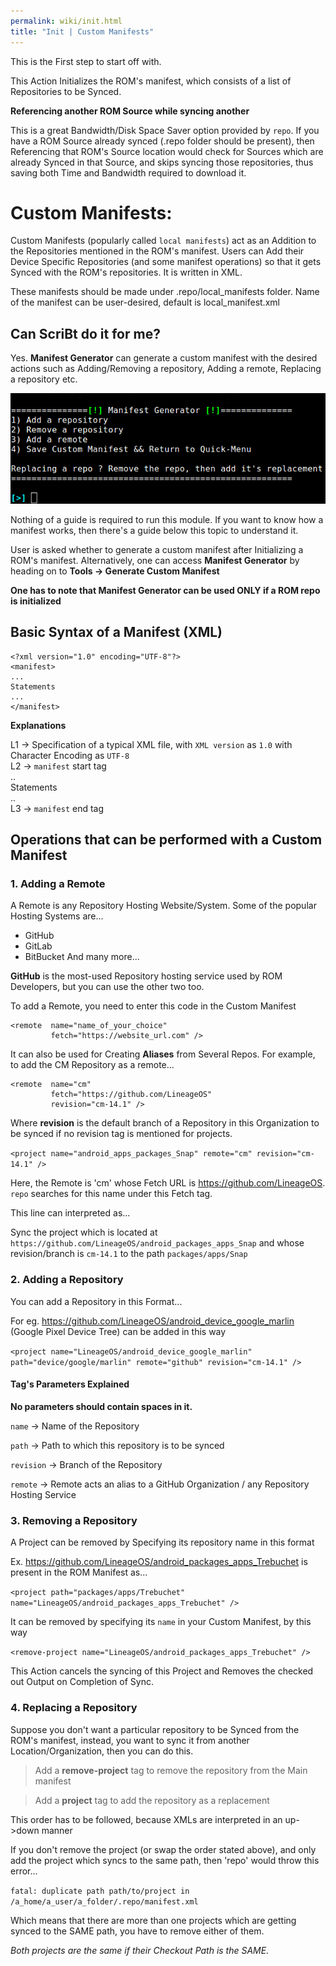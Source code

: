 ```yaml
---
permalink: wiki/init.html
title: "Init | Custom Manifests"
---
```


This is the First step to start off with.

This Action Initializes the ROM's manifest, which consists of a list of Repositories to be Synced.

**Referencing another ROM Source while syncing another**  

This is a great Bandwidth/Disk Space Saver option provided by `repo`. If you have a ROM Source already synced (.repo folder should be present), then Referencing that ROM's Source location would check for Sources which are already Synced in that Source, and skips syncing those repositories, thus saving both Time and Bandwidth required to download it.

# Custom Manifests:

Custom Manifests (popularly called `local manifests`) act as an Addition to the Repositories mentioned in the ROM's manifest. Users can Add their Device Specific Repositories (and some manifest operations) so that it gets Synced with the ROM's repositories. It is written in XML.

These manifests should be made under .repo/local_manifests folder. Name of the manifest can be user-desired, default is local_manifest.xml

## Can ScriBt do it for me?

Yes. **Manifest Generator** can generate a custom manifest with the desired actions such as Adding/Removing a repository, Adding a remote, Replacing a repository etc.

![manifest_gen](https://github.com/ScriBt/images/raw/master/manifest_gen.png)  

Nothing of a guide is required to run this module. If you want to know how a manifest works, then there's a guide below this topic to understand it.  

User is asked whether to generate a custom manifest after Initializing a ROM's manifest. Alternatively, one can access **Manifest Generator** by heading on to **Tools -> Generate Custom Manifest**  

**One has to note that Manifest Generator can be used ONLY if a ROM repo is initialized**  

##  Basic Syntax of a Manifest (XML)

```
<?xml version="1.0" encoding="UTF-8"?>
<manifest>
...  
Statements  
...
</manifest>
```

**Explanations**

L1 -> Specification of a typical XML file, with `XML version` as `1.0` with Character Encoding as `UTF-8`  
L2 -> `manifest` start tag  
..  
Statements  
..  
L3 -> `manifest` end tag  

## Operations that can be performed with a Custom Manifest

### 1. Adding a Remote

A Remote is any Repository Hosting Website/System. Some of the popular Hosting Systems are...

* GitHub
* GitLab
* BitBucket
And many more...

**GitHub** is the most-used Repository hosting service used by ROM Developers, but you can use the other two too.

To add a Remote, you need to enter this code in the Custom Manifest

```
<remote  name="name_of_your_choice"
         fetch="https://website_url.com" />
```

It can also be used for Creating **Aliases** from Several Repos. For example, to add the CM Repository as a remote...

```
<remote  name="cm"
         fetch="https://github.com/LineageOS"
         revision="cm-14.1" />
```

Where **revision** is the default branch of a Repository in this Organization to be synced if no revision tag is mentioned for projects.

`<project name="android_apps_packages_Snap" remote="cm" revision="cm-14.1" />`

Here, the Remote is 'cm' whose Fetch URL is https://github.com/LineageOS. `repo` searches for this name under this Fetch tag.

This line can interpreted as...

Sync the project which is located at `https://github.com/LineageOS/android_packages_apps_Snap` and whose revision/branch is `cm-14.1` to the path `packages/apps/Snap`

### 2. Adding a Repository

You can add a Repository in this Format...

For eg. https://github.com/LineageOS/android_device_google_marlin (Google Pixel Device Tree) can be added in this way

`<project name="LineageOS/android_device_google_marlin" path="device/google/marlin" remote="github" revision="cm-14.1" />`

#### Tag's Parameters Explained

**No parameters should contain spaces in it.**

`name` -> Name of the Repository

`path` -> Path to which this repository is to be synced

`revision` -> Branch of the Repository

`remote` -> Remote acts an alias to a GitHub Organization / any Repository Hosting Service

### 3. Removing a Repository

A Project can be removed by Specifying its repository name in this format

Ex. https://github.com/LineageOS/android_packages_apps_Trebuchet is present in the ROM Manifest as...

`<project path="packages/apps/Trebuchet" name="LineageOS/android_packages_apps_Trebuchet" />`

It can be removed by specifying its `name` in your Custom Manifest, by this way

`<remove-project name="LineageOS/android_packages_apps_Trebuchet" />`

This Action cancels the syncing of this Project and Removes the checked out Output on Completion of Sync.

### 4. Replacing a Repository

Suppose you don't want a particular repository to be Synced from the ROM's manifest, instead, you want to sync it from another Location/Organization, then you can do this.

> Add a **remove-project** tag to remove the repository from the Main manifest

> Add a **project** tag to add the repository as a replacement

This order has to be followed, because XMLs are interpreted in an up->down manner

If you don't remove the project (or swap the order stated above), and only add the project which syncs to the same path, then 'repo' would throw this error...

`fatal: duplicate path path/to/project in /a_home/a_user/a_folder/.repo/manifest.xml`

Which means that there are more than one projects which are getting synced to the SAME path, you have to remove either of them.

_Both projects are the same if their Checkout Path is the SAME._
